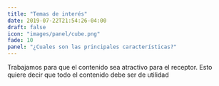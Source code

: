 ```yaml
---
title: "Temas de interés"
date: 2019-07-22T21:54:26-04:00
draft: false
icon: "images/panel/cube.png"
fade: 10
panel: "¿Cuales son las principales características?"
---
```

Trabajamos para que el contenido sea atractivo para el receptor. Esto quiere decir que todo el contenido debe ser de utilidad